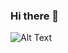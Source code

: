 ### Hi there 👋

<!--
**sergiosteevens/sergiosteevens** is a ✨ _special_ ✨ repository because its `README.md` (this file) appears on your GitHub profile.
-->
<!--
<iframe src="https://giphy.com/embed/26tn33aiTi1jkl6H6" width="480" height="270" frameBorder="0" class="giphy-embed" allowFullScreen></iframe>
<p><a href="https://giphy.com/gifs/screen-monitor-closeup-26tn33aiTi1jkl6H6">via GIPHY</a></p>-->
![Alt Text](https://giphy.com/embed/26tn33aiTi1jkl6H6/giphy.gif)

